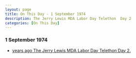 ```yaml
---
layout: page
title: On This Day - 1 September 1974
description: The Jerry Lewis MDA Labor Day Telethon  Day 2
categories: [On This Day]
---
```


### 1 September 1974
* [<span id="age1"></span> years ago The Jerry Lewis MDA Labor Day Telethon  Day 2.](/us%20television/1974/08/31/jerry-lewis-mda-labor-day-telethon.html)

<!-- Script for calculating number of years ago -->
<script>
var dob = '19740901';
var year = Number(dob.substr(0, 4));
var month = Number(dob.substr(4, 2)) - 1;
var day = Number(dob.substr(6, 2));
var today = new Date();
var age1 = today.getFullYear() - year;
if (today.getMonth() < month || (today.getMonth() == month && today.getDate() < day)) {
age1--;
}
document.getElementById("age1").innerHTML=age1;
</script>

